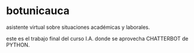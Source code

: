 # botunicauca
asistente virtual sobre situaciones académicas y laborales.

este es el trabajo final del curso I.A. 
donde se aprovecha CHATTERBOT de PYTHON.

